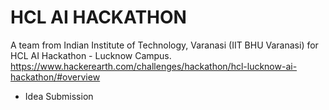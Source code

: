 # HCL AI HACKATHON
A team from Indian Institute of Technology, Varanasi (IIT BHU Varanasi) for HCL AI Hackathon - Lucknow Campus.
https://www.hackerearth.com/challenges/hackathon/hcl-lucknow-ai-hackathon/#overview

- Idea Submission
